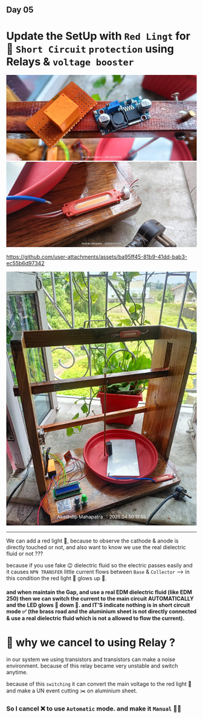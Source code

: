 ## Day 05
# Update the SetUp with `Red Lingt` for 🔴 `Short Circuit` `protection` using Relays & `voltage booster`

<img src="setup/Day 05/Relays & voltage booster.jpg">
<img src="setup/Day 05/Red LED.jpg">

https://github.com/user-attachments/assets/ba95ff45-81b9-41dd-bab3-ec55b6d97342

<img src="setup/Day 05/setup day 5.jpg">

---

We can add a red light 🚨, because to observe the cathode & anode is directly touched or not, and also want to know we use the real dielectric fluid or not ???

because if you use fake 😉 dielectric fluid so the electric passes easily and it causes `NPN TRANSFER`  little current flows between `Base` & `Collector` --> in this condition the red light 🌟 glows up 🍒.

#### and when maintain the Gap, and use a real EDM dielectric fluid (like EDM 250) then we can switch the current to the main circuit AUTOMATICALLY and the LED glows 🌟 down 🚨. and IT'S indicate nothing is in short circuit mode ✅ (the brass road and the aluminium sheet is not directly connected & use a real dielectric fluid which is not a allowed to flow the current).

# 🚩 why we cancel to using Relay ?

in our system we using transistors and transistors can make a noise environment. because of this relay became very unstable and switch anytime. 

because of this `switching` it can convert the main voltage to the red light 🚨 and make a UN event cutting ✂️ on aluminium sheet. 

### So I cancel ❌ to use `Automatic` mode. and make it `Manual` 💪🏽


